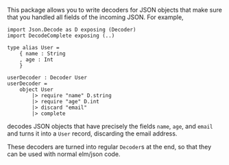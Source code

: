 This package allows you to write decoders for JSON objects that make sure that you handled all fields of the incoming JSON. For example,

    import Json.Decode as D exposing (Decoder)
    import DecodeComplete exposing (..)

    type alias User =
        { name : String
        , age : Int
        }

    userDecoder : Decoder User
    userDecoder =
        object User
            |> require "name" D.string
            |> require "age" D.int
            |> discard "email"
            |> complete

decodes JSON objects that have precisely the fields `name`, `age`, and `email` and turns it into a `User` record, discarding the email address.

These decoders are turned into regular `Decoder`s at the end, so that they can be used with normal elm/json code.